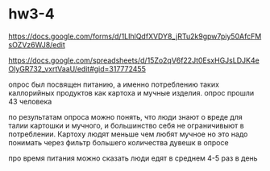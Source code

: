 # hw3-4
https://docs.google.com/forms/d/1LIhlQdfXVDY8_jRTu2k9gpw7piy50AfcFMsOZVz6WJ8/edit

https://docs.google.com/spreadsheets/d/15Zo2qV6f22Jt0EsxHGJsLDJK4eOlyGR732_vxrtVaaU/edit#gid=317772455

опрос был посвящен питанию, а именно потреблению таких каллорийных продуктов как картоха и мучные изделия.
опрос прошли 43 человека

по результатам опроса можно понять, что люди знают о вреде для талии картошки и мучного, и большинство себя не ограничивыют в потреблении. 
Картоху людят меньше чем любят мучное
но это надо понимать через фильтр большего количества дувешк в опросе

про время питания можно сказать люди едят в среднем 4-5 раз в день
